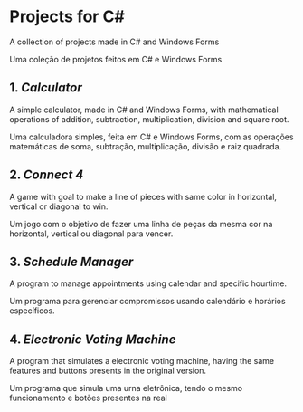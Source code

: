 # Projects for C#
A collection of projects made in C# and Windows Forms<br>

Uma coleção de projetos feitos em C# e Windows Forms<br> 

## 1. *Calculator*<br>
A simple calculator, made in C# and Windows Forms, with mathematical operations of addition, subtraction, multiplication, division and square root.

Uma calculadora simples, feita em C# e Windows Forms, com as operações matemáticas de soma, subtração, multiplicação, divisão e raiz quadrada.

## 2. *Connect 4*<br>
A game with goal to make a line of pieces with same color in horizontal, vertical or diagonal to win.

Um jogo com o objetivo de fazer uma linha de peças da mesma cor na horizontal, vertical ou diagonal para vencer.

## 3. *Schedule Manager*<br>
A program to manage appointments using calendar and specific hourtime. 

Um programa para gerenciar compromissos usando calendário e horários específicos.

## 4. *Electronic Voting Machine*<br>
A program that simulates a electronic voting machine, having the same features and buttons presents in the original version.

Um programa que simula uma urna eletrônica, tendo o mesmo funcionamento e botões presentes na real